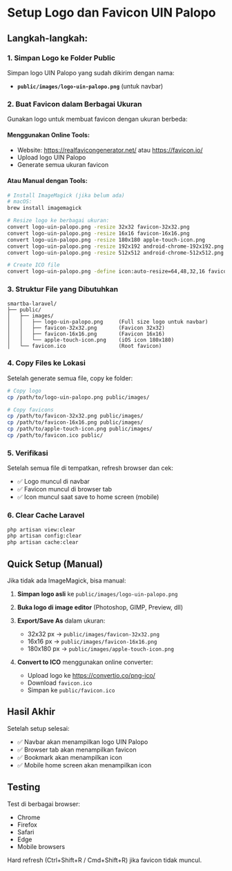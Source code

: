 # Setup Logo dan Favicon UIN Palopo

## Langkah-langkah:

### 1. Simpan Logo ke Folder Public

Simpan logo UIN Palopo yang sudah dikirim dengan nama:
- **`public/images/logo-uin-palopo.png`** (untuk navbar)

### 2. Buat Favicon dalam Berbagai Ukuran

Gunakan logo untuk membuat favicon dengan ukuran berbeda:

#### Menggunakan Online Tools:
- Website: https://realfavicongenerator.net/ atau https://favicon.io/
- Upload logo UIN Palopo
- Generate semua ukuran favicon

#### Atau Manual dengan Tools:
```bash
# Install ImageMagick (jika belum ada)
# macOS:
brew install imagemagick

# Resize logo ke berbagai ukuran:
convert logo-uin-palopo.png -resize 32x32 favicon-32x32.png
convert logo-uin-palopo.png -resize 16x16 favicon-16x16.png
convert logo-uin-palopo.png -resize 180x180 apple-touch-icon.png
convert logo-uin-palopo.png -resize 192x192 android-chrome-192x192.png
convert logo-uin-palopo.png -resize 512x512 android-chrome-512x512.png

# Create ICO file
convert logo-uin-palopo.png -define icon:auto-resize=64,48,32,16 favicon.ico
```

### 3. Struktur File yang Dibutuhkan

```
smartba-laravel/
├── public/
│   ├── images/
│   │   ├── logo-uin-palopo.png     (Full size logo untuk navbar)
│   │   ├── favicon-32x32.png       (Favicon 32x32)
│   │   ├── favicon-16x16.png       (Favicon 16x16)
│   │   └── apple-touch-icon.png    (iOS icon 180x180)
│   └── favicon.ico                 (Root favicon)
```

### 4. Copy Files ke Lokasi

Setelah generate semua file, copy ke folder:

```bash
# Copy logo
cp /path/to/logo-uin-palopo.png public/images/

# Copy favicons
cp /path/to/favicon-32x32.png public/images/
cp /path/to/favicon-16x16.png public/images/
cp /path/to/apple-touch-icon.png public/images/
cp /path/to/favicon.ico public/
```

### 5. Verifikasi

Setelah semua file di tempatkan, refresh browser dan cek:
- ✅ Logo muncul di navbar
- ✅ Favicon muncul di browser tab
- ✅ Icon muncul saat save to home screen (mobile)

### 6. Clear Cache Laravel

```bash
php artisan view:clear
php artisan config:clear
php artisan cache:clear
```

## Quick Setup (Manual)

Jika tidak ada ImageMagick, bisa manual:

1. **Simpan logo asli** ke `public/images/logo-uin-palopo.png`

2. **Buka logo di image editor** (Photoshop, GIMP, Preview, dll)

3. **Export/Save As** dalam ukuran:
   - 32x32 px → `public/images/favicon-32x32.png`
   - 16x16 px → `public/images/favicon-16x16.png`
   - 180x180 px → `public/images/apple-touch-icon.png`

4. **Convert to ICO** menggunakan online converter:
   - Upload logo ke https://convertio.co/png-ico/
   - Download `favicon.ico`
   - Simpan ke `public/favicon.ico`

## Hasil Akhir

Setelah setup selesai:
- ✅ Navbar akan menampilkan logo UIN Palopo
- ✅ Browser tab akan menampilkan favicon
- ✅ Bookmark akan menampilkan icon
- ✅ Mobile home screen akan menampilkan icon

## Testing

Test di berbagai browser:
- Chrome
- Firefox
- Safari
- Edge
- Mobile browsers

Hard refresh (Ctrl+Shift+R / Cmd+Shift+R) jika favicon tidak muncul.
